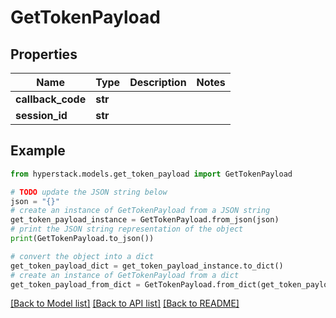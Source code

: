 # GetTokenPayload


## Properties

Name | Type | Description | Notes
------------ | ------------- | ------------- | -------------
**callback_code** | **str** |  | 
**session_id** | **str** |  | 

## Example

```python
from hyperstack.models.get_token_payload import GetTokenPayload

# TODO update the JSON string below
json = "{}"
# create an instance of GetTokenPayload from a JSON string
get_token_payload_instance = GetTokenPayload.from_json(json)
# print the JSON string representation of the object
print(GetTokenPayload.to_json())

# convert the object into a dict
get_token_payload_dict = get_token_payload_instance.to_dict()
# create an instance of GetTokenPayload from a dict
get_token_payload_from_dict = GetTokenPayload.from_dict(get_token_payload_dict)
```
[[Back to Model list]](../README.md#documentation-for-models) [[Back to API list]](../README.md#documentation-for-api-endpoints) [[Back to README]](../README.md)


